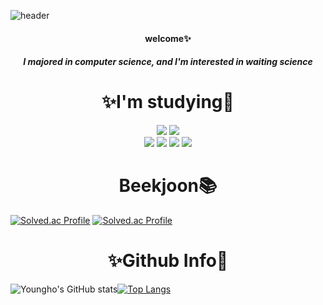 ![header](https://capsule-render.vercel.app/api?type=waving&color=&height=270&section=header&text=🤔YoungHo😋&fontSize=90)
  

  <div align=center>
  <h4>welcome✨ </h4>   
  <h5>I majored in computer science, and I'm interested in waiting science</h5>

</div>

<div align=center>
  <h1>✨I'm studying🌱</h1>
</div>
<div align=center>
   <img src="https://img.shields.io/badge/c Language-A8B9CC?style=for-the-badge&logo=c&logoColor=white"/> <img src="https://img.shields.io/badge/C++-00599C?style=for-the-badge&logo=cplusplus&logoColor=white"/> 
</div>
<div align=center>
  <img  src="https://img.shields.io/badge/python-3776AB?style=for-the-badge&logo=python&logoColor=white"/> <img src="https://img.shields.io/badge/pytorch-EE4C2C?style=for-the-badge&logo=pytorch&logoColor=white"/> <img src="https://img.shields.io/badge/numpy-013243?style=for-the-badge&logo=numpy&logoColor=white"/> <img src="https://img.shields.io/badge/pandas-150458?style=for-the-badge&logo=pandas&logoColor=white"/>
</div>

<div align=center>
  <h1>Beekjoon📚</h1>
</div>

  [![Solved.ac Profile](http://mazassumnida.wtf/api/v2/generate_badge?boj=freshsider)](https://solved.ac/profile/freshsider) [![Solved.ac Profile](https://mazandi.herokuapp.com/api?handle=freshsider&theme=cool)](https://solved.ac/profile/freshsider)


<div align=center>
  <h1>✨Github Info🌱</h1>
</div>

![Youngho's GitHub stats](https://github-readme-stats.vercel.app/api?username=thelittleho&show_icons=true&theme=white)[![Top Langs](https://github-readme-stats.vercel.app/api/top-langs/?username=thelittleho)](https://github.com/anuraghazra/github-readme-stats)
